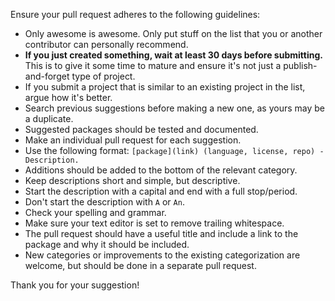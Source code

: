 Ensure your pull request adheres to the following guidelines:

- Only awesome is awesome. Only put stuff on the list that you or another
  contributor can personally recommend.
- **If you just created something, wait at least 30 days before submitting.**
  This is to give it some time to mature and ensure it's not just a
  publish-and-forget type of project.
- If you submit a project that is similar to an existing project in the list,
  argue how it's better.
- Search previous suggestions before making a new one, as yours may be a
  duplicate.
- Suggested packages should be tested and documented.
- Make an individual pull request for each suggestion.
- Use the following format: `[package](link) (language, license, repo) - Description.`
- Additions should be added to the bottom of the relevant category.
- Keep descriptions short and simple, but descriptive.
- Start the description with a capital and end with a full stop/period.
- Don't start the description with `A` or `An`.
- Check your spelling and grammar.
- Make sure your text editor is set to remove trailing whitespace.
- The pull request should have a useful title and include a link to the package
  and why it should be included.
- New categories or improvements to the existing categorization are welcome,
  but should be done in a separate pull request.

Thank you for your suggestion!
